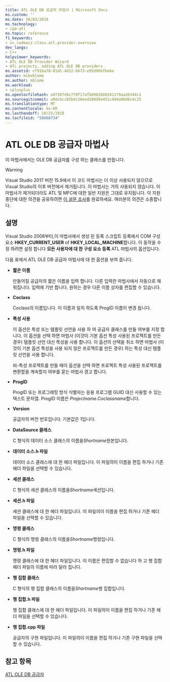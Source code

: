 ```yaml
---
title: ATL OLE DB 공급자 마법사 | Microsoft Docs
ms.custom: ''
ms.date: 10/03/2018
ms.technology:
- cpp-atl
ms.topic: reference
f1_keywords:
- vc.codewiz.class.atl.provider.overview
dev_langs:
- C++
helpviewer_keywords:
- ATL OLE DB Provider Wizard
- ATL projects, adding ATL OLE DB providers
ms.assetid: cf91ba78-01d1-4d12-b673-e95d96bfbebe
author: mikeblome
ms.author: mblome
ms.workload:
- cplusplus
ms.openlocfilehash: a9710fd4c770f17afb8902b80241179aa20344c1
ms.sourcegitcommit: a9dcbcc85b4c28eed280d8e451c494a00d8c4c25
ms.translationtype: MT
ms.contentlocale: ko-KR
ms.lasthandoff: 10/25/2018
ms.locfileid: "50060734"
---
```

# <a name="atl-ole-db-provider-wizard"></a>ATL OLE DB 공급자 마법사

이 마법사에서는 OLE DB 공급자를 구성 하는 클래스를 만듭니다.

> [!WARNING]
> Visual Studio 2017 버전 15.9에서 이 코드 마법사는 더 이상 사용되지 않으므로 Visual Studio의 이후 버전에서 제거됩니다. 이 마법사는 거의 사용되지 않습니다. 이 마법사가 제거되더라도 ATL 및 MFC에 대한 일반 지원은 그대로 유지됩니다. 이 지원 중단에 대한 의견을 공유하려면 [이 설문 조사](https://www.surveymonkey.com/r/QDWKKCN)를 완료하세요. 여러분의 의견은 소중합니다.

## <a name="remarks"></a>설명

Visual Studio 2008부터,이 마법사에서 생성 된 등록 스크립트 등록에서 COM 구성 요소 **HKEY_CURRENT_USER** of **HKEY_LOCAL_MACHINE**합니다. 이 동작을 수정 하려면 설정 합니다 **모든 사용자에 대 한 구성 요소 등록** ATL 마법사의 옵션입니다.

다음 표에서 ATL OLE DB 공급자 마법사에 대 한 옵션을 보여 줍니다.

- **짧은 이름**

   만들어질 공급자의 짧은 이름을 입력 합니다. 다른 입력란 마법사에서 자동으로 채워집니다. 입력에 기반 합니다. 원하는 경우 다른 이름 상자를 편집할 수 있습니다.

- **Coclass**

   Coclass의 이름입니다. 이 이름과 일치 하도록 ProgID 이름이 변경 됩니다.

- **특성 사용**

   이 옵션은 특성 또는 템플릿 선언을 사용 하 여 공급자 클래스를 만들 여부를 지정 합니다. 이 옵션을 선택 하면 마법사 (이것이 기본 옵션 특성 사용된 프로젝트를 만든 경우) 템플릿 선언 대신 특성을 사용 합니다. 이 옵션의 선택을 취소 하면 마법사 (이것이 기본 옵션 특성을 사용 되지 않은 프로젝트를 만든 경우) 하는 특성 대신 템플릿 선언을 사용 합니다.

   비-특성 프로젝트를 만들 때이 옵션을 선택 하면 프로젝트 특성 사용된 프로젝트를 변환할을 계속할지 여부를 묻는 마법사 경고 합니다.

- **ProgID**

   ProgID 또는 프로그래밍 방식 식별자는 응용 프로그램 GUID 대신 사용할 수 있는 텍스트 문자열. ProgID 이름은 *Projectname.Coclassname*합니다.

- **Version**

   공급자의 버전 번호입니다. 기본값은 1입니다.

- **DataSource 클래스**

   C 형식의 데이터 소스 클래스의 이름을*Shortname*원본입니다.

- **데이터 소스.h 파일**

   데이터 소스 클래스에 대 한 헤더 파일입니다. 이 파일의이 이름을 편집 하거나 기존 헤더 파일을 선택할 수 있습니다.

- **세션 클래스**

   C 형식의 세션 클래스의 이름을*Shortname*세션입니다.

- **세션.h 파일**

   세션 클래스에 대 한 헤더 파일입니다. 이 파일의이 이름을 편집 하거나 기존 헤더 파일을 선택할 수 있습니다.

- **명령 클래스**

   C 형식의 명령 클래스의 이름을*Shortname*명령입니다.

- **명령.h 파일**

   명령 클래스에 대 한 헤더 파일입니다. 이 이름은 편집할 수 없습니다 하 고 행 집합 헤더 파일의 이름에 따라 달라 집니다.

- **행 집합 클래스**

   C 형식의 행 집합 클래스의 이름을*Shortname*행 집합입니다.

- **행 집합.h 파일**

   행 집합 클래스에 대 한 헤더 파일입니다. 이 파일의이 이름을 편집 하거나 기존 헤더 파일을 선택할 수 있습니다.

- **행 집합.cpp 파일**

   공급자의 구현 파일입니다. 이 파일의이 이름을 편집 하거나 기존 구현 파일을 선택할 수 있습니다.

## <a name="see-also"></a>참고 항목

[ATL OLE DB 공급자](../../atl/reference/adding-an-atl-ole-db-provider.md)

